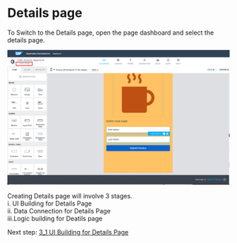 # Details page

To Switch to the Details page, open the page dashboard and select the details page.


![Pagedashboard](Images/Screenshot%202022-09-20%20at%2022.01.58.png)

Creating Details page will involve 3 stages. <br>
i. UI Building for Details Page<br>
ii. Data Connection for Details Page<br>
iii.Logic building for Deatils page<br>

Next step: <a href="https://github.com/SAP-samples/process-automation-enablement/tree/main/Workshops/LCNC_Roadshow/AppGyver/3%20Details%20Page/3_1%20UI%20Building%20for%20Details%20page/Readme.md">3_1 UI Building for Details Page</a>
